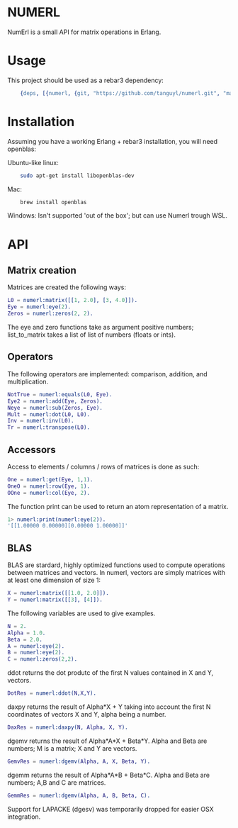 # NUMERL

NumErl is a small API for matrix operations in Erlang.

# Usage

This project should be used as a rebar3 dependency:

```erlang
    {deps, [{numerl, {git, "https://github.com/tanguyl/numerl.git", "master"}}]}.
```

# Installation
Assuming you have a working Erlang + rebar3 installation, you will need openblas:

Ubuntu-like linux:
```sh
    sudo apt-get install libopenblas-dev
```

Mac:
```sh
    brew install openblas
```

Windows:
Isn't supported 'out of the box'; but can use Numerl trough WSL.

# API

## Matrix creation

Matrices are created the following ways:

```erlang
L0 = numerl:matrix([[1, 2.0], [3, 4.0]]).
Eye = numerl:eye(2).
Zeros = numerl:zeros(2, 2).
```

The eye and zero functions take as argument positive numbers; list\_to\_matrix takes a list of list of numbers (floats or ints).

## Operators

The following operators are implemented: comparison, addition, and multiplication.

```erlang
NotTrue = numerl:equals(L0, Eye).
Eye2 = numerl:add(Eye, Zeros).
Neye = numerl:sub(Zeros, Eye).
Mult = numerl:dot(L0, L0).
Inv = numerl:inv(L0).
Tr = numerl:transpose(L0).
```

## Accessors

Access to elements / columns / rows of matrices is done as such:

```erlang
One = numerl:get(Eye, 1,1).
OneO = numerl:row(Eye, 1).
OOne = numerl:col(Eye, 2).
```
        
The function print can be used to return an atom representation of a matrix.

```erlang
1> numerl:print(numerl:eye(2)).
'[[1.00000 0.00000][0.00000 1.00000]]'
```
## BLAS

BLAS are stardard, highly optimized functions used to compute operations between matrices and vectors. In numerl, vectors are simply matrices with at least one dimension of size 1:

```erlang
X = numerl:matrix([[1.0, 2.0]]).
Y = numerl:matrix([[3], [4]]).
```
    
The following variables are used to give examples.

```erlang
N = 2.
Alpha = 1.0.
Beta = 2.0.
A = numerl:eye(2).
B = numerl:eye(2).
C = numerl:zeros(2,2).
```

ddot returns the dot produtc of the first N values contained in X and Y, vectors.

```erlang
DotRes = numerl:ddot(N,X,Y).
```

daxpy returns the result of Alpha\*X + Y taking into account the first N coordinates of vectors X and Y, alpha being a number.

```erlang
DaxRes = numerl:daxpy(N, Alpha, X, Y).
```

dgemv returns the result of Alpha\*A\*X + Beta\*Y. Alpha and Beta are numbers; M is a matrix; X and Y are vectors.

```erlang
GemvRes = numerl:dgemv(Alpha, A, X, Beta, Y).
```

dgemm returns the result of Alpha\*A\*B + Beta\*C. Alpha and Beta are numbers; A,B and C are matrices.

```erlang
GemmRes = numerl:dgemv(Alpha, A, B, Beta, C).
```

Support for LAPACKE (dgesv) was temporarily dropped for easier OSX integration.
